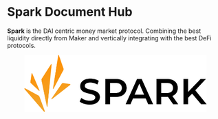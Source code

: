# Spark Document Hub

**Spark** is the DAI centric money market protocol. Combining the best liquidity directly from Maker and vertically integrating with the best DeFi protocols.

<figure><img src=".gitbook/assets/spark (1).png" alt=""><figcaption></figcaption></figure>
